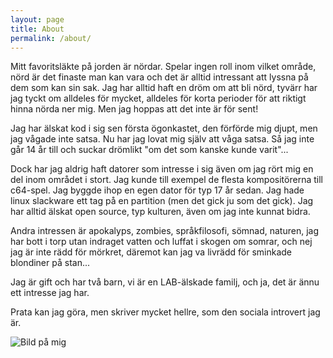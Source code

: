 ```yaml
---
layout: page
title: About
permalink: /about/
---
```


Mitt favoritsläkte på jorden är nördar. Spelar ingen roll inom vilket område, nörd är det finaste man kan vara och det är alltid intressant att lyssna på dem som kan sin sak. Jag har alltid haft en dröm om att bli nörd, tyvärr har jag tyckt om alldeles för mycket, alldeles för korta perioder för att riktigt hinna nörda ner mig. Men jag hoppas att det inte är för sent!

Jag har älskat kod i sig sen första ögonkastet, den förförde mig djupt, men jag vågade inte satsa. Nu har jag lovat mig själv att våga satsa. Så jag inte går 14 år till och suckar drömlikt "om det som kanske kunde varit"...

Dock har jag aldrig haft datorer som intresse i sig även om jag rört mig en del inom området i stort. Jag kunde till exempel de flesta kompositörerna till c64-spel. Jag byggde ihop en egen dator för typ 17 år sedan. Jag hade linux slackware ett tag på en partition (men det gick ju som det gick). Jag har alltid älskat open source, typ kulturen, även om jag inte kunnat bidra. 

Andra intressen är apokalyps, zombies, språkfilosofi, sömnad, naturen, jag har bott i torp utan indraget vatten och luffat i skogen om somrar, och nej jag är inte rädd för mörkret, däremot kan jag va livrädd för sminkade blondiner på stan...

Jag är gift och har två barn, vi är en LAB-älskade familj, och ja, det är ännu ett intresse jag har.

Prata kan jag göra, men skriver mycket hellre, som den sociala introvert jag är. 

![Bild på mig](http://erilie.github.io/images/jag2.png)



